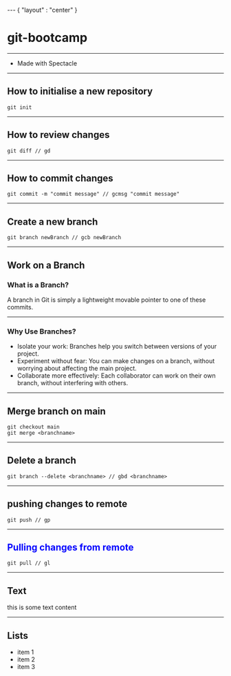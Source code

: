 --- { "layout" : "center" }
# git-bootcamp

---

- Made with Spectacle

---

## How to initialise a new repository

```
git init
```

---

## How to review changes

```
git diff // gd
```

---

## How to commit changes

```
git commit -m "commit message" // gcmsg "commit message"
```

---

## Create a new branch

```
git branch newBranch // gcb newBranch
```

---

## Work on a Branch

### What is a Branch?

A branch in Git is simply a lightweight movable pointer to one of these commits.

---

### Why Use Branches?

- Isolate your work: Branches help you switch between versions of your project.
- Experiment without fear: You can make changes on a branch, without worrying about affecting the main project.
- Collaborate more effectively: Each collaborator can work on their own branch, without interfering with others.

---

## Merge branch on main

```
git checkout main
git merge <branchname>
```

---

## Delete a branch

```
git branch --delete <branchname> // gbd <branchname>
```

---

## pushing changes to remote

```
git push // gp
```

---

## <span style="color:blue">Pulling changes from remote

</span>

```
git pull // gl
```

---

## Text

this is some text content

---

## Lists

- item 1
- item 2
- item 3
